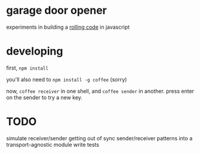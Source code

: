 # garage door opener

experiments in building a [rolling code](https://en.wikipedia.org/wiki/Rolling_code) in javascript

# developing
 
first, `npm install`

you'll also need to `npm install -g coffee` (sorry)

now, `coffee receiver` in one shell, and `coffee sender` in another. press enter on the sender to try a new key.

# TODO

simulate receiver/sender getting out of sync
sender/receiver patterns into a transport-agnostic module
write tests
